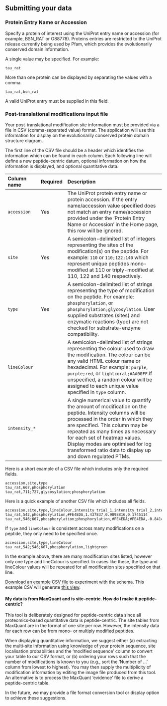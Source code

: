 
## Submitting your data

### Protein Entry Name or Accession

Specify a protein of interest using the UniProt entry name or accession (for example, BSN_RAT or O88778). Proteins entries are restricted to the UniProt release currently being used by Pfam, which provides the evolutionarily conserved domain information.

A single value may be specified. For example:

```
tau_rat
```

More than one protein can be displayed by separating the values with a comma.

```
tau_rat,bsn_rat
```

A valid UniProt entry must be supplied in this field.

### Post-translational modifications input file

Your post-translational modification site information must be provided via a file in CSV (comma-separated value) format. The application will use this information for display on the evolutionarily conserved protein domain structure diagram.

The first line of the CSV file should be a header which identifies the information which can be found in each column. Each following line will define a new peptide-centric datum, optional information on how the information is displayed, and optional quantitative data.

|Column name|Required|Description|
|:-|:-|:-|
|`accession`|Yes|The UniProt protein entry name or protein accession. If the entry name/accession value specified does not match an entry name/accession provided under the ‘Protein Entry Name or Accession’ in the Home page, this row will be ignored.|
|`site`|Yes|A semicolon-delimited list of integers representing the sites of the modification(s) on the peptide. For example: `110` or `110;122;140` which represent unique peptides mono-modified at 110 or triply-modified at 110, 122 and 140 respectively.|
|`type`|Yes|A semicolon-delimited list of strings representing the type of modification on the peptide. For example: `phosphorylation`, or `phosphorylation;glycosylation`. User supplied substrates (sites) and enzymatic reactions (type) are not checked for substrate-enzyme compatibility.|
|`lineColour`||A semicolon-delimited list of strings representing the colour used to draw the modification. The colour can be any valid HTML colour name or hexadecimal. For example: `purple`, `purple;red`, or `lightcoral;#AA00FF`.If unspecified, a random colour will be assigned to each unique value specified in `type` column.|
|`intensity_*`||A single numerical value to quantify the amount of modification on the peptide. Intensity columns will be processed in the order in which they are specified. This column may be repeated as many times as necessary for each set of heatmap values. Display modes are optimised for log transformed ratio data to display up and down regulated PTMs.|

Here is a short example of a CSV file which includes only the required fields.

```
accession,site,type
tau_rat,667,phosphorylation
tau_rat,711;727,glycosylation;phosphorylation
```

Here is a quick example of another CSV file which includes all fields.

```
accession,site,type,lineColour,intensity_trial_1,intensity_trial_2,intensity_trial_3
tau_rat,542,phosphorylation,#FE4EDA,1.437837,0.9898816,0.1745114
tau_rat,546;667,phosphorylation;phosphorylation,#FE4EDA;#FE4EDA,-0.8414064,-0.4202376,0.2043132
```

If `type` and `lineColour` is consistent across many modifications on a peptide, they only need to be specified once.

```
accession,site,type,lineColour
tau_rat,542;546;667,phosphorylation,lightgreen
```

In the example above, there are many modification sites listed, however only one type and lineColour is specified. In cases like these, the type and lineColour values will be repeated for all modification sites specified on that line.

[Download an example CSV file](/example-csv) to experiment with the schema. This example CSV will generate [this view](/example).

#### My data is from MaxQuant and is site-centric. How do I make it peptide-centric?

This tool is deliberately designed for peptide-centric data since all proteomics-based quantitative data is peptide-centric. The site tables from MaxQuant are in the format of one site per row. However, the intensity data for each row can be from mono- or multiply modified peptides.

When displaying quantitative information, we suggest either (a) extracting the multi-site information using knowledge of your protein sequence, site localisation probabilities and the ‘modified sequence’ column to convert your table to our CSV format, or (b) ordering your rows such that the number of modifications is known to you (e.g., sort the ‘Number of …’ column from lowest to highest). You may then supply the multiplicity of modification information by editing the image file produced from this tool. An alternative is to process the MaxQuant ‘evidence’ file to derive a peptide-centric table.

In the future, we may provide a file format conversion tool or display option to achieve these suggestions.
